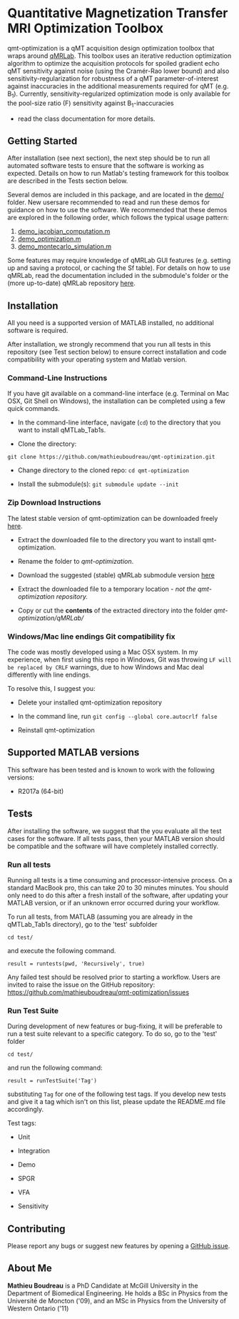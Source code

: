 # Quantitative Magnetization Transfer MRI Optimization Toolbox

qmt-optimization is a qMT acquisition design optimization toolbox that wraps around [qMRLab](https://github.com/neuropoly/qMRLab).
This toolbox uses an iterative reduction optimization algorithm to optimize the acquisition protocols for spoiled gradient echo qMT
sensitivity against noise (using the Cramér-Rao lower bound) and also sensitivity-regularization for robustness of a qMT
parameter-of-interest against inaccuracies in the additional measurements required for qMT (e.g. B<sub>1</sub>).
Currently, sensitivity-regularized optimization mode is only available for the pool-size ratio (F) sensitivity against B<sub>1</sub>-inaccuracies 
- read the class documentation for more details.

## Getting Started

After installation (see next section), the next step should be to run all automated software tests to ensure 
that the software is working as expected. Details on how to run Matlab's testing framework 
for this toolbox are described in the Tests section below.

Several demos are included in this package, and are located in the [demo/](https://github.com/mathieuboudreau/qmt-optimization/blob/master/demo/) 
folder. New usersare recommended to read and run these demos for guidance on how to use the software. We 
recommended that these demos are explored in the following order, which follows the 
typical usage pattern:

1. [demo\_jacobian\_computation.m](https://github.com/mathieuboudreau/qmt-optimization/blob/master/demo/demo_jacobian_computation.m)
2. [demo\_optimization.m](https://github.com/mathieuboudreau/qmt-optimization/blob/master/demo/demo_optimization.m)
3. [demo\_montecarlo\_simulation.m](https://github.com/mathieuboudreau/qmt-optimization/blob/master/demo/demo_montecarlo_simulation.m)

Some features may require knowledge of qMRLab GUI features (e.g. setting up and saving a protocol, or caching the Sf table).
For details on how to use qMRLab, read the documentation included in the submodule's folder or the (more up-to-date) qMRLab repository [here](https://github.com/neuropoly/qMRLab).

## Installation

All you need is a supported version of MATLAB installed, no additional software is required. 

After installation, we strongly recommend that you run all tests in this repository (see Test section below) to ensure correct installation and code compatibility with your operating system and Matlab version.

### Command-Line Instructions

If you have git available on a command-line interface (e.g. Terminal on Mac OSX, Git Shell on Windows), the installation can be completed using a few quick commands.

* In the command-line interface, navigate (`cd`) to the directory that you want to install qMTLab_Tab1s.

* Clone the directory:

`git clone https://github.com/mathieuboudreau/qmt-optimization.git`

* Change directory to the cloned repo: `cd qmt-optimization`

* Install the submodule(s): `git submodule update --init`

### Zip Download Instructions

The latest stable version of qmt-optimization can be downloaded freely [here](https://github.com/mathieuboudreau/qmt-optimization/tarball/master).

* Extract the downloaded file to the directory you want to install qmt-optimization.

* Rename the folder to *qmt-optimization*.

* Download the suggested (stable) qMRLab submodule version [here](https://github.com/mathieuboudreau/qMRLab/tarball/bba9fb2bd2b2145c2dfe4b1e550b7dc02091cfe3)

* Extract the downloaded file to a temporary location - *not the qmt-optimization repository.*

* Copy or cut the **contents** of the extracted directory into the folder *qmt-optimization/qMRLab/*

### Windows/Mac line endings Git compatibility fix

The code was mostly developed using a Mac OSX system. In my experience, when first using this repo in Windows, Git was throwing `LF will be replaced by CRLF` warnings, due to how Windows and Mac deal differently with line endings.

To resolve this, I suggest you:

*  Delete your installed qmt-optimization repository

* In the command line, run `git config --global core.autocrlf false`

* Reinstall qmt-optimization

## Supported MATLAB versions

This software has been tested and is known to work with the following versions:

* R2017a (64-bit)

## Tests

After installing the software, we suggest that the you evaluate all the test cases for the software. If all tests pass, then
your MATLAB version should be compatible and the software will have completely installed correctly. 

### Run all tests

Running all tests is a time consuming and processor-intensive process. On a standard MacBook pro, this can take 20 to 30 minutes
minutes. You should only need to do this after a fresh install of the software, after updating your MATLAB version, or if an 
unknown error occurred during your workflow.

To run all tests, from MATLAB (assuming you are already in the qMTLab_Tab1s directory), go to the 'test' subfolder

`cd test/`

and execute the following command.

`result = runtests(pwd, 'Recursively', true)`

Any failed test should be resolved prior to starting a workflow. Users are invited to raise the issue on the GitHub
repository: https://github.com/mathieuboudreau/qmt-optimization/issues

### Run Test Suite

During development of new features or bug-fixing, it will be preferable to run a test suite relevant to a specific category.
To do so, go to the 'test' folder

`cd test/`

and run the following command:

`result = runTestSuite('Tag')`

substituting `Tag` for one of the following test tags. If you develop new tests and give it a tag which isn't on this list,
please update the README.md file accordingly.

Test tags:

* Unit

* Integration

* Demo

* SPGR

* VFA

* Sensitivity

## Contributing

Please report any bugs or suggest new features by opening a [GitHub issue](https://github.com/mathieuboudreau/qmt-optimization/issues).

## About Me

**Mathieu Boudreau** is a PhD Candidate at McGill University in the Department of Biomedical Engineering. He holds a BSc in 
Physics from the Université de Moncton ('09), and an MSc in Physics from the University of Western Ontario ('11)
